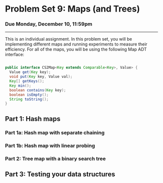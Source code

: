 # Problem Set 9: Maps (and Trees)

### Due Monday, December 10, 11:59pm

---

This is an individual assignment. In this problem set, you will be implementing different maps and running experiments to measure their efficiency. For all of the maps, you will be using the following Map ADT interface:

``` java

public interface CS2Map<Key extends Comparable<Key>, Value> { 
  Value get(Key key);
  void put(Key key, Value val);
  Key[] getKeys();
  Key min();
  boolean contains(Key key);
  boolean isEmpty();
  String toString();
}

```


## Part 1: Hash maps

### Part 1a: Hash map with separate chaining

### Part 1b: Hash map with linear probing

### Part 2: Tree map with a binary search tree

## Part 3: Testing your data structures
